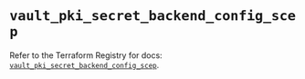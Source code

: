 # `vault_pki_secret_backend_config_scep`

Refer to the Terraform Registry for docs: [`vault_pki_secret_backend_config_scep`](https://registry.terraform.io/providers/hashicorp/vault/5.2.1/docs/resources/pki_secret_backend_config_scep).
